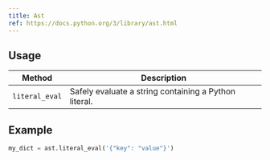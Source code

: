 ```yaml
---
title: Ast
ref: https://docs.python.org/3/library/ast.html
---
```


## Usage

| Method | Description |
| --- | --- |
| `literal_eval` | Safely evaluate a string containing a Python literal. |

## Example

```python
my_dict = ast.literal_eval('{"key": "value"}')
```
